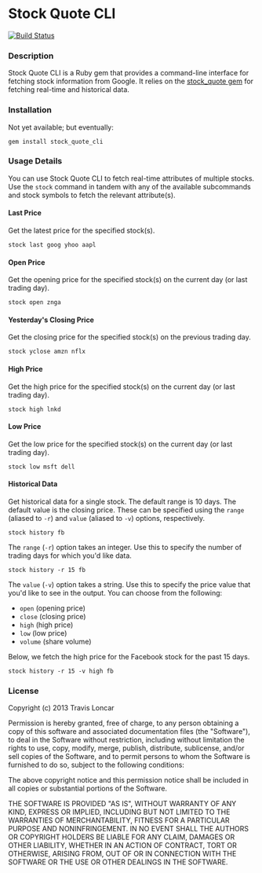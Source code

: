 Stock Quote CLI
===============

[![Build Status](https://travis-ci.org/tbloncar/stock_quote_cli.png?branch=master)](https://travis-ci.org/tbloncar/stock_quote_cli)

### Description

Stock Quote CLI is a Ruby gem that provides a command-line interface for fetching stock information from Google. It relies on the [stock_quote gem](https://github.com/tyrauber/stock_quote) for fetching real-time and historical data.

### Installation

Not yet available; but eventually:

	gem install stock_quote_cli

### Usage Details

You can use Stock Quote CLI to fetch real-time attributes of multiple stocks. Use the `stock` command in tandem with any of the available subcommands and stock symbols to fetch the relevant attribute(s).

#### Last Price

Get the latest price for the specified stock(s).

	stock last goog yhoo aapl

#### Open Price

Get the opening price for the specified stock(s) on the current day (or last trading day).

	stock open znga

#### Yesterday's Closing Price

Get the closing price for the specified stock(s) on the previous trading day.

	stock yclose amzn nflx

#### High Price

Get the high price for the specified stock(s) on the current day (or last trading day).

	stock high lnkd

#### Low Price

Get the low price for the specified stock(s) on the current day (or last trading day).

	stock low msft dell

#### Historical Data

Get historical data for a single stock. The default range is 10 days. The default value is the closing price. These can be specified using the `range` (aliased to `-r`) and `value` (aliased to `-v`) options, respectively.

	stock history fb

The `range` (`-r`) option takes an integer. Use this to specify the number of trading days for which you'd like data.

	stock history -r 15 fb

The `value` (`-v`) option takes a string. Use this to specify the price value that you'd like to see in the output. You can choose from the following:

* `open` (opening price)
* `close` (closing price)
* `high` (high price)
* `low` (low price)
* `volume` (share volume)

Below, we fetch the high price for the Facebook stock for the past 15 days.

	stock history -r 15 -v high fb

### License

Copyright (c) 2013 Travis Loncar

Permission is hereby granted, free of charge, to any person obtaining a copy of this software and associated documentation files (the "Software"), to deal
in the Software without restriction, including without limitation the rights to use, copy, modify, merge, publish, distribute, sublicense, and/or sell copies of the Software, and to permit persons to whom the Software is furnished to do so, subject to the following conditions:

The above copyright notice and this permission notice shall be included in all copies or substantial portions of the Software.

THE SOFTWARE IS PROVIDED "AS IS", WITHOUT WARRANTY OF ANY KIND, EXPRESS OR IMPLIED, INCLUDING BUT NOT LIMITED TO THE WARRANTIES OF MERCHANTABILITY, FITNESS FOR A PARTICULAR PURPOSE AND NONINFRINGEMENT. IN NO EVENT SHALL THE
AUTHORS OR COPYRIGHT HOLDERS BE LIABLE FOR ANY CLAIM, DAMAGES OR OTHER LIABILITY, WHETHER IN AN ACTION OF CONTRACT, TORT OR OTHERWISE, ARISING FROM, OUT OF OR IN CONNECTION WITH THE SOFTWARE OR THE USE OR OTHER DEALINGS IN
THE SOFTWARE.



